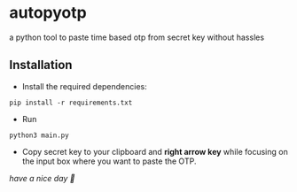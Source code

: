 # autopyotp
a python tool to paste time based otp from secret key without hassles

## Installation
* Install the required dependencies:

`pip install -r requirements.txt`

* Run 

`python3 main.py`

* Copy secret key to your clipboard and **right arrow key** while focusing on the input box where you want to paste the OTP.

*have a nice day 🖤*